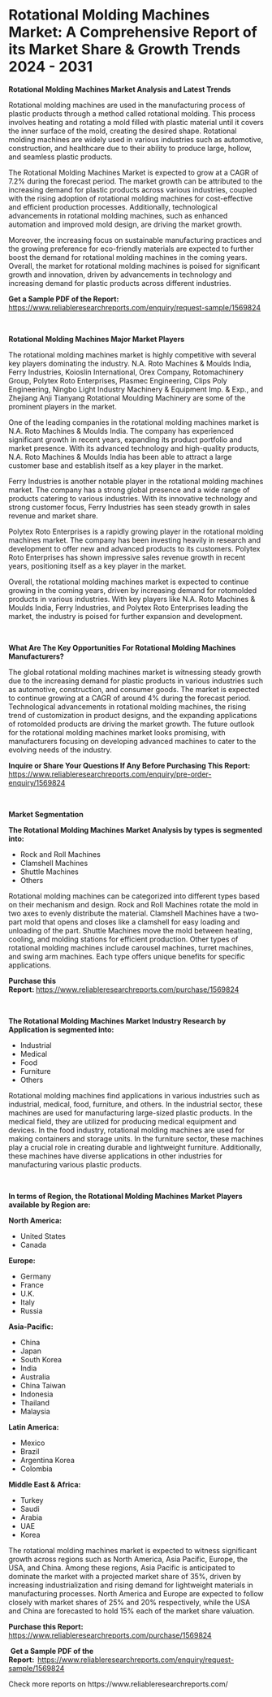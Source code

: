 <p><h1>Rotational Molding Machines Market: A Comprehensive Report of its Market Share & Growth Trends 2024 - 2031</h1></p><p><strong>Rotational Molding Machines Market Analysis and Latest Trends</strong></p>
<p><p>Rotational molding machines are used in the manufacturing process of plastic products through a method called rotational molding. This process involves heating and rotating a mold filled with plastic material until it covers the inner surface of the mold, creating the desired shape. Rotational molding machines are widely used in various industries such as automotive, construction, and healthcare due to their ability to produce large, hollow, and seamless plastic products. </p><p>The Rotational Molding Machines Market is expected to grow at a CAGR of 7.2% during the forecast period. The market growth can be attributed to the increasing demand for plastic products across various industries, coupled with the rising adoption of rotational molding machines for cost-effective and efficient production processes. Additionally, technological advancements in rotational molding machines, such as enhanced automation and improved mold design, are driving the market growth. </p><p>Moreover, the increasing focus on sustainable manufacturing practices and the growing preference for eco-friendly materials are expected to further boost the demand for rotational molding machines in the coming years. Overall, the market for rotational molding machines is poised for significant growth and innovation, driven by advancements in technology and increasing demand for plastic products across different industries.</p></p>
<p><strong>Get a Sample PDF of the Report:&nbsp;</strong> <a href="https://www.reliableresearchreports.com/enquiry/request-sample/1569824">https://www.reliableresearchreports.com/enquiry/request-sample/1569824</a></p>
<p>&nbsp;</p>
<p><strong>Rotational Molding Machines Major Market Players</strong></p>
<p><p>The rotational molding machines market is highly competitive with several key players dominating the industry. N.A. Roto Machines & Moulds India, Ferry Industries, Koioslin International, Orex Company, Rotomachinery Group, Polytex Roto Enterprises, Plasmec Engineering, Clips Poly Engineering, Ningbo Light Industry Machinery & Equipment Imp. & Exp., and Zhejiang Anji Tianyang Rotational Moulding Machinery are some of the prominent players in the market.</p><p>One of the leading companies in the rotational molding machines market is N.A. Roto Machines & Moulds India. The company has experienced significant growth in recent years, expanding its product portfolio and market presence. With its advanced technology and high-quality products, N.A. Roto Machines & Moulds India has been able to attract a large customer base and establish itself as a key player in the market.</p><p>Ferry Industries is another notable player in the rotational molding machines market. The company has a strong global presence and a wide range of products catering to various industries. With its innovative technology and strong customer focus, Ferry Industries has seen steady growth in sales revenue and market share.</p><p>Polytex Roto Enterprises is a rapidly growing player in the rotational molding machines market. The company has been investing heavily in research and development to offer new and advanced products to its customers. Polytex Roto Enterprises has shown impressive sales revenue growth in recent years, positioning itself as a key player in the market.</p><p>Overall, the rotational molding machines market is expected to continue growing in the coming years, driven by increasing demand for rotomolded products in various industries. With key players like N.A. Roto Machines & Moulds India, Ferry Industries, and Polytex Roto Enterprises leading the market, the industry is poised for further expansion and development.</p></p>
<p>&nbsp;</p>
<p><strong>What Are The Key Opportunities For Rotational Molding Machines Manufacturers?</strong></p>
<p><p>The global rotational molding machines market is witnessing steady growth due to the increasing demand for plastic products in various industries such as automotive, construction, and consumer goods. The market is expected to continue growing at a CAGR of around 4% during the forecast period. Technological advancements in rotational molding machines, the rising trend of customization in product designs, and the expanding applications of rotomolded products are driving the market growth. The future outlook for the rotational molding machines market looks promising, with manufacturers focusing on developing advanced machines to cater to the evolving needs of the industry.</p></p>
<p><strong>Inquire or Share Your Questions If Any Before Purchasing This Report:</strong> <a href="https://www.reliableresearchreports.com/enquiry/pre-order-enquiry/1569824">https://www.reliableresearchreports.com/enquiry/pre-order-enquiry/1569824</a></p>
<p>&nbsp;</p>
<p><strong>Market Segmentation</strong></p>
<p><strong>The Rotational Molding Machines Market Analysis by types is segmented into:</strong></p>
<p><ul><li>Rock and Roll Machines</li><li>Clamshell Machines</li><li>Shuttle Machines</li><li>Others</li></ul></p>
<p><p>Rotational molding machines can be categorized into different types based on their mechanism and design. Rock and Roll Machines rotate the mold in two axes to evenly distribute the material. Clamshell Machines have a two-part mold that opens and closes like a clamshell for easy loading and unloading of the part. Shuttle Machines move the mold between heating, cooling, and molding stations for efficient production. Other types of rotational molding machines include carousel machines, turret machines, and swing arm machines. Each type offers unique benefits for specific applications.</p></p>
<p><strong>Purchase this Report:&nbsp;</strong><a href="https://www.reliableresearchreports.com/purchase/1569824">https://www.reliableresearchreports.com/purchase/1569824</a></p>
<p>&nbsp;</p>
<p><strong>The Rotational Molding Machines Market Industry Research by Application is segmented into:</strong></p>
<p><ul><li>Industrial</li><li>Medical</li><li>Food</li><li>Furniture</li><li>Others</li></ul></p>
<p><p>Rotational molding machines find applications in various industries such as industrial, medical, food, furniture, and others. In the industrial sector, these machines are used for manufacturing large-sized plastic products. In the medical field, they are utilized for producing medical equipment and devices. In the food industry, rotational molding machines are used for making containers and storage units. In the furniture sector, these machines play a crucial role in creating durable and lightweight furniture. Additionally, these machines have diverse applications in other industries for manufacturing various plastic products.</p></p>
<p>&nbsp;</p>
<p><strong>In terms of Region, the Rotational Molding Machines Market Players available by Region are:</strong></p>
<p>
    <p> <strong> North America: </strong>
        <ul>
            <li>United States</li>
            <li>Canada</li>
        </ul>
        </p> 
    <p> <strong> Europe: </strong>
        <ul>
            <li>Germany</li>
            <li>France</li>
            <li>U.K.</li>
            <li>Italy</li>
            <li>Russia</li>
        </ul>
        </p> 
    <p> <strong> Asia-Pacific: </strong>
        <ul>
            <li>China</li>
            <li>Japan</li>
            <li>South Korea</li>
            <li>India</li>
            <li>Australia</li>
            <li>China Taiwan</li>
            <li>Indonesia</li>
            <li>Thailand</li>
            <li>Malaysia</li>
        </ul>
        </p> 
    <p> <strong> Latin America: </strong>
        <ul>
            <li>Mexico</li>
            <li>Brazil</li>
            <li>Argentina Korea</li>
            <li>Colombia</li>
        </ul>
        </p> 
    <p> <strong> Middle East & Africa: </strong>
        <ul>
            <li>Turkey</li>
            <li>Saudi</li>
            <li>Arabia</li>
            <li>UAE</li>
            <li>Korea</li>
        </ul>
    </p>
    </p>
<p><p>The rotational molding machines market is expected to witness significant growth across regions such as North America, Asia Pacific, Europe, the USA, and China. Among these regions, Asia Pacific is anticipated to dominate the market with a projected market share of 35%, driven by increasing industrialization and rising demand for lightweight materials in manufacturing processes. North America and Europe are expected to follow closely with market shares of 25% and 20% respectively, while the USA and China are forecasted to hold 15% each of the market share valuation.</p></p>
<p><strong>Purchase this Report: </strong><a href="https://www.reliableresearchreports.com/purchase/1569824">https://www.reliableresearchreports.com/purchase/1569824</a></p>
<p>&nbsp;<strong>Get a Sample PDF of the Report:&nbsp;&nbsp;</strong><a href="https://www.reliableresearchreports.com/enquiry/request-sample/1569824">https://www.reliableresearchreports.com/enquiry/request-sample/1569824</a></p>
<p><strong></strong></p>
<p>Check more reports on https://www.reliableresearchreports.com/</p>